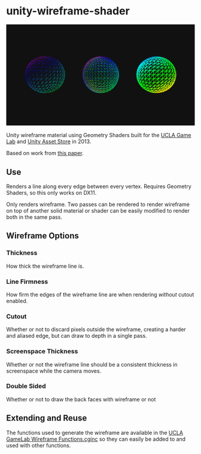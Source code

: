 # unity-wireframe-shader
![example](/docs/example.png)

Unity wireframe material using Geometry Shaders built for the [UCLA Game Lab](http://games.ucla.edu/resource/unity-wireframe-shader/) and [Unity Asset Store](https://www.assetstore.unity3d.com/en/#!/content/21897) in 2013.

Based on work from [this paper](http://cgg-journal.com/2008-2/06/index.html).

## Use
Renders a line along every edge between every vertex. Requires Geometry Shaders, so this only works on DX11.

Only renders wireframe. Two passes can be rendered to render wireframe on top of another solid material or shader can be easily modified to render both in the same pass.

## Wireframe Options
### Thickness
How thick the wireframe line is.

### Line Firmness
How firm the edges of the wireframe line are when rendering _without_ cutout enabled.

### Cutout
Whether or not to discard pixels outside the wireframe, creating a harder and aliased edge, but can draw to depth in a single pass.

### Screenspace Thickness
Whether or not the wireframe line should be a consistent thickness in screenspace while the camera moves.

### Double Sided
Whether or not to draw the back faces with wireframe or not

## Extending and Reuse

The functions used to generate the wireframe are available in the [UCLA GameLab Wireframe Functions.cginc](WireframeProject/Assets/Wireframe/UCLA%20GameLab%20Wireframe%20Functions.cginc) so they can easily be added to and used with other functions.
